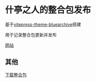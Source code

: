 # 什亭之人的整合包发布
基于[vitepress-theme-bluearchive](https://github.com/Alittfre/vitepress-theme-bluearchive)搭建

用于记录整合包更新并发布

[网站](http://modpack.rduteam.top/)
## 其他
[下载整合包](https://github.com/fingtest6/fingmodapcks/releases)
